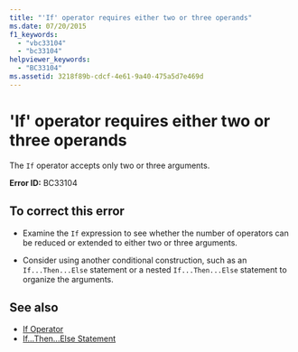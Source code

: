 ```yaml
---
title: "'If' operator requires either two or three operands"
ms.date: 07/20/2015
f1_keywords: 
  - "vbc33104"
  - "bc33104"
helpviewer_keywords: 
  - "BC33104"
ms.assetid: 3218f89b-cdcf-4e61-9a40-475a5d7e469d
---
```

# 'If' operator requires either two or three operands
The `If` operator accepts only two or three arguments.  
  
 **Error ID:** BC33104  
  
## To correct this error  
  
- Examine the `If` expression to see whether the number of operators can be reduced or extended to either two or three arguments.  
  
- Consider using another conditional construction, such as an `If...Then...Else` statement or a nested `If...Then...Else` statement to organize the arguments.  
  
## See also

- [If Operator](../../visual-basic/language-reference/operators/if-operator.md)
- [If...Then...Else Statement](../../visual-basic/language-reference/statements/if-then-else-statement.md)
